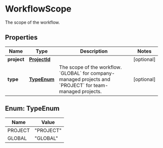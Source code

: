 

# WorkflowScope

The scope of the workflow.

## Properties

| Name | Type | Description | Notes |
|------------ | ------------- | ------------- | -------------|
|**project** | [**ProjectId**](ProjectId.md) |  |  [optional] |
|**type** | [**TypeEnum**](#TypeEnum) | The scope of the workflow. &#x60;GLOBAL&#x60; for company-managed projects and &#x60;PROJECT&#x60; for team-managed projects. |  [optional] |



## Enum: TypeEnum

| Name | Value |
|---- | -----|
| PROJECT | &quot;PROJECT&quot; |
| GLOBAL | &quot;GLOBAL&quot; |



